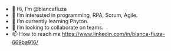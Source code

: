 - 👋 Hi, I’m @biancafiuza
- 👀 I’m interested in programming, RPA, Scrum, Agile.
- 🌱 I’m currently learning Phyton.
- 💞️ I’m looking to collaborate on teams.
- 📫 How to reach me https://www.linkedin.com/in/bianca-fiuza-669ba916/

<!---
biancafiuza/biancafiuza is a ✨ special ✨ repository because its `README.md` (this file) appears on your GitHub profile.
You can click the Preview link to take a look at your changes.
--->
